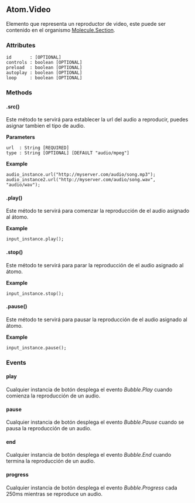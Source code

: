 ## Atom.Video
Elemento que representa un reproductor de video, este puede ser contenido en el organismo [Molecule.Section](http://).


### Attributes

```
id       : [OPTIONAL]
controls : boolean [OPTIONAL]
preload  : boolean [OPTIONAL]
autoplay : boolean [OPTIONAL]
loop     : boolean [OPTIONAL]
```

### Methods

#### .src()
Este método te servirá para establecer la url del audio a reproducir, puedes asignar tambien el tipo de audio.

**Parameters**

```
url  : String [REQUIRED]
type : String [OPTIONAL] [DEFAULT "audio/mpeg"]
```

**Example**

```
audio_instance.url("http://myserver.com/audio/song.mp3");
audio_instance2.url("http://myserver.com/audio/song.wav", "audio/wav");
```

#### .play()
Este método te servirá para comenzar la reproducción de el audio asignado al átomo.

**Example**

```
input_instance.play();
```

#### .stop()
Este método te servirá para parar la reproducción de el audio asignado al átomo.

**Example**

```
input_instance.stop();
```

#### .pause()
Este método te servirá para pausar la reproducción de el audio asignado al átomo.

**Example**

```
input_instance.pause();
```

### Events

#### play
Cualquier instancia de botón desplega el evento *Bubble.Play* cuando comienza la reproducción de un audio.

#### pause
Cualquier instancia de botón desplega el evento *Bubble.Pause* cuando se pausa la reproducción de un audio.

#### end
Cualquier instancia de botón desplega el evento *Bubble.End* cuando termina la reproducción de un audio.

#### progress
Cualquier instancia de botón desplega el evento *Bubble.Progress* cada 250ms mientras se reproduce un audio.